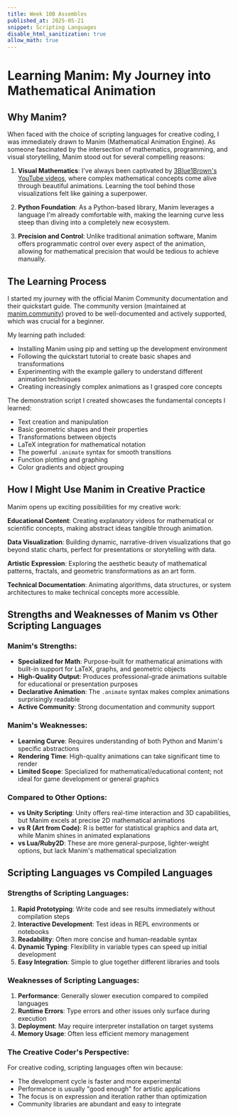 ```yaml
---
title: Week 10B Assembles
published_at: 2025-05-21
snippet: Scripting Languages
disable_html_sanitization: true
allow_math: true
---
```


# Learning Manim: My Journey into Mathematical Animation

## Why Manim?

When faced with the choice of scripting languages for creative coding, I was immediately drawn to Manim (Mathematical Animation Engine). As someone fascinated by the intersection of mathematics, programming, and visual storytelling, Manim stood out for several compelling reasons:

1. **Visual Mathematics**: I've always been captivated by [3Blue1Brown's YouTube videos](https://www.youtube.com/@3blue1brown), where complex mathematical concepts come alive through beautiful animations. Learning the tool behind those visualizations felt like gaining a superpower.

2. **Python Foundation**: As a Python-based library, Manim leverages a language I'm already comfortable with, making the learning curve less steep than diving into a completely new ecosystem.

3. **Precision and Control**: Unlike traditional animation software, Manim offers programmatic control over every aspect of the animation, allowing for mathematical precision that would be tedious to achieve manually.

## The Learning Process

I started my journey with the official Manim Community documentation and their quickstart guide. The community version (maintained at [manim.community](https://www.manim.community/)) proved to be well-documented and actively supported, which was crucial for a beginner.

My learning path included:
- Installing Manim using pip and setting up the development environment
- Following the quickstart tutorial to create basic shapes and transformations
- Experimenting with the example gallery to understand different animation techniques
- Creating increasingly complex animations as I grasped core concepts

The demonstration script I created showcases the fundamental concepts I learned:
- Text creation and manipulation
- Basic geometric shapes and their properties
- Transformations between objects
- LaTeX integration for mathematical notation
- The powerful `.animate` syntax for smooth transitions
- Function plotting and graphing
- Color gradients and object grouping

## How I Might Use Manim in Creative Practice

Manim opens up exciting possibilities for my creative work:

**Educational Content**: Creating explanatory videos for mathematical or scientific concepts, making abstract ideas tangible through animation.

**Data Visualization**: Building dynamic, narrative-driven visualizations that go beyond static charts, perfect for presentations or storytelling with data.

**Artistic Expression**: Exploring the aesthetic beauty of mathematical patterns, fractals, and geometric transformations as an art form.

**Technical Documentation**: Animating algorithms, data structures, or system architectures to make technical concepts more accessible.

## Strengths and Weaknesses of Manim vs Other Scripting Languages

### Manim's Strengths:
- **Specialized for Math**: Purpose-built for mathematical animations with built-in support for LaTeX, graphs, and geometric objects
- **High-Quality Output**: Produces professional-grade animations suitable for educational or presentation purposes
- **Declarative Animation**: The `.animate` syntax makes complex animations surprisingly readable
- **Active Community**: Strong documentation and community support

### Manim's Weaknesses:
- **Learning Curve**: Requires understanding of both Python and Manim's specific abstractions
- **Rendering Time**: High-quality animations can take significant time to render
- **Limited Scope**: Specialized for mathematical/educational content; not ideal for game development or general graphics

### Compared to Other Options:
- **vs Unity Scripting**: Unity offers real-time interaction and 3D capabilities, but Manim excels at precise 2D mathematical animations
- **vs R (Art from Code)**: R is better for statistical graphics and data art, while Manim shines in animated explanations
- **vs Lua/Ruby2D**: These are more general-purpose, lighter-weight options, but lack Manim's mathematical specialization

## Scripting Languages vs Compiled Languages

### Strengths of Scripting Languages:
1. **Rapid Prototyping**: Write code and see results immediately without compilation steps
2. **Interactive Development**: Test ideas in REPL environments or notebooks
3. **Readability**: Often more concise and human-readable syntax
4. **Dynamic Typing**: Flexibility in variable types can speed up initial development
5. **Easy Integration**: Simple to glue together different libraries and tools

### Weaknesses of Scripting Languages:
1. **Performance**: Generally slower execution compared to compiled languages
2. **Runtime Errors**: Type errors and other issues only surface during execution
3. **Deployment**: May require interpreter installation on target systems
4. **Memory Usage**: Often less efficient memory management

### The Creative Coder's Perspective:
For creative coding, scripting languages often win because:
- The development cycle is faster and more experimental
- Performance is usually "good enough" for artistic applications
- The focus is on expression and iteration rather than optimization
- Community libraries are abundant and easy to integrate


